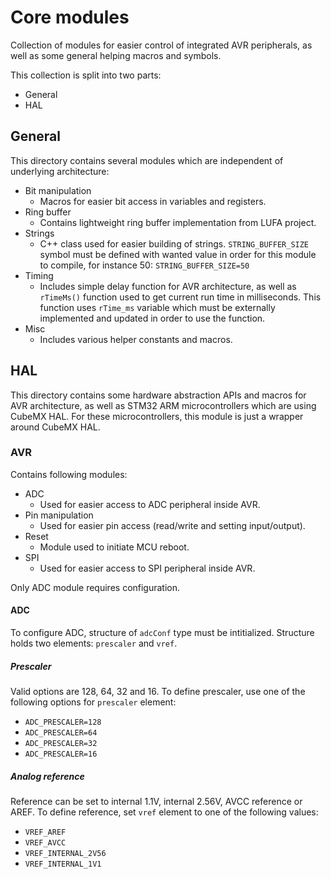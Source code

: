 # Core modules

Collection of modules for easier control of integrated AVR peripherals, as well as some general helping macros and symbols.

This collection is split into two parts:

- General
- HAL

## General

This directory contains several modules which are independent of underlying architecture:

- Bit manipulation
    - Macros for easier bit access in variables and registers.
- Ring buffer
    - Contains lightweight ring buffer implementation from LUFA project.
- Strings
    - C++ class used for easier building of strings. `STRING_BUFFER_SIZE` symbol must be defined with wanted value in order for this module to compile, for instance 50: `STRING_BUFFER_SIZE=50`
- Timing
    - Includes simple delay function for AVR architecture, as well as `rTimeMs()` function used to get current run time in milliseconds. This function uses `rTime_ms` variable which must be externally implemented and updated in order to use the function.
- Misc
    - Includes various helper constants and macros.

## HAL

This directory contains some hardware abstraction APIs and macros for AVR architecture, as well as STM32 ARM microcontrollers which are using CubeMX HAL. For these microcontrollers, this module is just a wrapper around CubeMX HAL.

### AVR

Contains following modules:

- ADC
    - Used for easier access to ADC peripheral inside AVR.
- Pin manipulation
    - Used for easier pin access (read/write and setting input/output).
- Reset
    - Module used to initiate MCU reboot.
- SPI
    - Used for easier access to SPI peripheral inside AVR.

Only ADC module requires configuration.

#### ADC

To configure ADC, structure of `adcConf` type must be intitialized. Structure holds two elements: `prescaler` and `vref`.

##### Prescaler

Valid options are 128, 64, 32 and 16. To define prescaler, use one of the following options for `prescaler` element:
- `ADC_PRESCALER=128`
- `ADC_PRESCALER=64`
- `ADC_PRESCALER=32`
- `ADC_PRESCALER=16`

##### Analog reference

Reference can be set to internal 1.1V, internal 2.56V, AVCC reference or AREF. To define reference, set `vref` element to one of the following values:

- `VREF_AREF`
- `VREF_AVCC`
- `VREF_INTERNAL_2V56`
- `VREF_INTERNAL_1V1`
